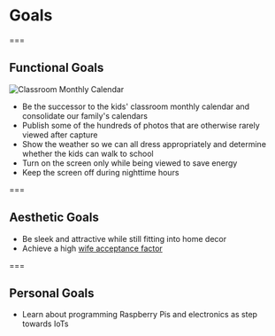 # Goals

===

<!-- .slide: class="layout-image-left" -->

## Functional Goals

![Classroom Monthly Calendar](dakboard/img/classroom-monthly-calendar.jpg)

- Be the successor to the kids' classroom monthly calendar and consolidate our family's calendars
- Publish some of the hundreds of photos that are otherwise rarely viewed after capture
- Show the weather so we can all dress appropriately and determine whether the kids can walk to school
- Turn on the screen only while being viewed to save energy
- Keep the screen off during nighttime hours

===

<!-- .slide: class="layout-image-left" -->

## Aesthetic Goals

- Be sleek and attractive while still fitting into home decor
- Achieve a high [wife acceptance factor](https://en.wikipedia.org/wiki/Wife_acceptance_factor)

===

## Personal Goals

- Learn about programming Raspberry Pis and electronics as step towards IoTs
